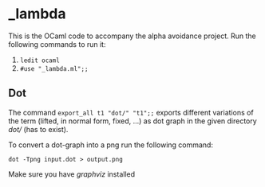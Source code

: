 # _lambda

This is the OCaml code to accompany the alpha avoidance project. Run the following commands to run it:

1. `ledit ocaml`
2. `#use "_lambda.ml";;`


## Dot

The command `export_all t1 "dot/" "t1";;` exports different variations of the term (lifted, in normal form, fixed, ...) as dot graph in the given directory *dot/* (has to exist).

To convert a dot-graph into a png run the following command:

`dot -Tpng input.dot > output.png`

Make sure you have *graphviz* installed
